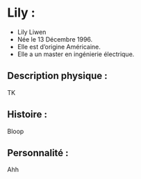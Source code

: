 # Lily :
* Lily Liwen
* Née le 13 Décembre 1996.
* Elle est d’origine Américaine.
* Elle a un master en ingénierie électrique.
## Description physique :
TK
## Histoire :
Bloop
## Personnalité :
Ahh